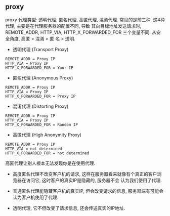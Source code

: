 ## proxy 

proxy 代理类型: 透明代理, 匿名代理, 高匿代理, 混淆代理. 常见的是前三种. 这4种代理, 主要是在代理服务器的配置不同, 导致
其向目标地址发送请求时, REMOTE_ADDR, HTTP_VIA, HTTP_X_FORWARDED_FOR 三个变量不同. 从安全角度, 高匿 > 混淆 > 匿
名 > 透明.

- 透明代理 (Transport Proxy)

```
REMOTE_ADDR = Proxy IP
HTTP_VIA = Proxy IP
HTTP_X_FORWARDED_FOR = Your IP
```

- 匿名代理 (Anonymous Proxy)

```
REMOTE_ADDR = Proxy IP
HTTP_VIA = Proxy IP
HTTP_X_FORWARDED_FOR = Proxy IP
```

- 混淆代理 (Distorting Proxy)

```
REMOTE_ADDR = Proxy IP
HTTP_VIA = Proxy IP
HTTP_X_FORWARDED_FOR = Random IP
```

- 高匿代理 (High Anonymity Proxy)

```
REMOTE_ADDR = Proxy IP
HTTP_VIA = not determined
HTTP_X_FORWARDED_FOR = not determined
```

高匿代理让别人根本无法发现你是在使用代理.

- 高度匿名代理不改变客户机的请求, 这样在服务器看来就像有个真正的客户浏览器在访问它, 这时客户的真实IP是隐藏的, 服务器不会
认为我们使用了代理.

- 普通匿名代理能隐藏客户机的真实IP, 但会改变请求的信息, 服务器端有可能会认为客户机使用了代理.

- 透明代理, 它不但改变了请求信息, 还会传送真实的IP地址.